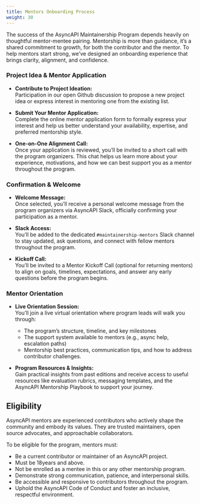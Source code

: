 ```yaml
---
title: Mentors Onboarding Process
weight: 30
---
```


The success of the AsyncAPI Maintainership Program depends heavily on thoughtful mentor-mentee pairing. Mentorship is more than guidance, it’s a shared commitment to growth, for both the contributor and the mentor. To help mentors start strong, we’ve designed an onboarding experience that brings clarity, alignment, and confidence.

### Project Idea & Mentor Application

- **Contribute to Project Ideation:**  
     Participation in our open Github discussion to propose a new project idea or express interest in mentoring one from the existing list.

- **Submit Your Mentor Application:**  
    Complete the online mentor application form to formally express your interest and help us better understand your availability, expertise, and preferred mentorship style.

- **One-on-One Alignment Call:**  
    Once your application is reviewed, you’ll be invited to a short call with the program organizers. This chat helps us learn more about your experience, motivations, and how we can best support you as a mentor throughout the program.

### Confirmation & Welcome

- **Welcome Message:**  
    Once selected, you’ll receive a personal welcome message from the program organizers via AsyncAPI Slack, officially confirming your participation as a mentor.

- **Slack Access:**  
    You’ll be added to the dedicated `#maintainership-mentors` Slack channel to stay updated, ask questions, and connect with fellow mentors throughout the program.

- **Kickoff Call:**  
    You’ll be invited to a Mentor Kickoff Call (optional for returning mentors) to align on goals, timelines, expectations, and answer any early questions before the program begins.
### Mentor Orientation

- **Live Orientation Session:**  
    You’ll join a live virtual orientation where program leads will walk you through:
    - The program’s structure, timeline, and key milestones
    - The support system available to mentors (e.g., async help, escalation paths)
    - Mentorship best practices, communication tips, and how to address contributor challenges.

- **Program Resources & Insights:**  
    Gain practical insights from past editions and receive access to useful resources like evaluation rubrics, messaging templates, and the AsyncAPI Mentorship Playbook to support your journey.

## Eligibility

AsyncAPI mentors are experienced contributors who actively shape the community and embody its values. They are trusted maintainers, open source advocates, and approachable collaborators.

To be eligible for the program, mentors must:

- Be a current contributor or maintainer of an AsyncAPI project.
- Must be 18years and above.
- Not be enrolled as a mentee in this or any other mentorship program.
- Demonstrate strong communication, patience, and interpersonal skills.
- Be accessible and responsive to contributors throughout the program.
- Uphold the AsyncAPI Code of Conduct and foster an inclusive, respectful environment.